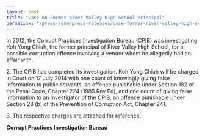 ```yaml
---
layout: post
title: "Case on Former River Valley High School Principal"
permalink: "/press-room/press-releases/case-former-river-valley-high-school-principal"
---
```

In 2012, the Corrupt Practices Investigation Bureau (CPIB) was investigating Koh Yong Chiah, the former principal of River Valley High School, for a possible corruption offence involving a vendor whom he allegedly had an affair with.

2\.        The CPIB has completed its investigation. Koh Yong Chiah will be charged in Court on 17 July 2014 with one count of knowingly giving false information to public servants, an offence punishable under Section 182 of the Penal Code, Chapter 224 (1985 Rev Ed), and one count of giving false information to an investigator of the CPIB, an offence punishable under Section 28 (b) of the Prevention of Corruption Act, Chapter 241.

3\.        The respective charges are attached for reference.

**Corrupt Practices Investigation Bureau**
